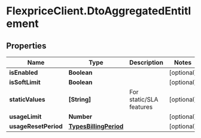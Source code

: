 # FlexpriceClient.DtoAggregatedEntitlement

## Properties

Name | Type | Description | Notes
------------ | ------------- | ------------- | -------------
**isEnabled** | **Boolean** |  | [optional] 
**isSoftLimit** | **Boolean** |  | [optional] 
**staticValues** | **[String]** | For static/SLA features | [optional] 
**usageLimit** | **Number** |  | [optional] 
**usageResetPeriod** | [**TypesBillingPeriod**](TypesBillingPeriod.md) |  | [optional] 


